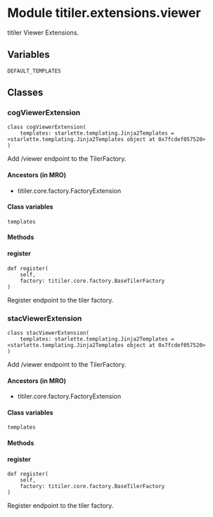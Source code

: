 # Module titiler.extensions.viewer

titiler Viewer Extensions.

## Variables

```python3
DEFAULT_TEMPLATES
```

## Classes

### cogViewerExtension

```python3
class cogViewerExtension(
    templates: starlette.templating.Jinja2Templates = <starlette.templating.Jinja2Templates object at 0x7fcdef057520>
)
```

Add /viewer endpoint to the TilerFactory.

#### Ancestors (in MRO)

* titiler.core.factory.FactoryExtension

#### Class variables

```python3
templates
```

#### Methods

    
#### register

```python3
def register(
    self,
    factory: titiler.core.factory.BaseTilerFactory
)
```

Register endpoint to the tiler factory.

### stacViewerExtension

```python3
class stacViewerExtension(
    templates: starlette.templating.Jinja2Templates = <starlette.templating.Jinja2Templates object at 0x7fcdef057520>
)
```

Add /viewer endpoint to the TilerFactory.

#### Ancestors (in MRO)

* titiler.core.factory.FactoryExtension

#### Class variables

```python3
templates
```

#### Methods

    
#### register

```python3
def register(
    self,
    factory: titiler.core.factory.BaseTilerFactory
)
```

Register endpoint to the tiler factory.